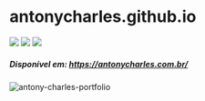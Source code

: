 # antonycharles.github.io

<span><img src="https://img.shields.io/badge/JavaScript-323330?style=for-the-badge&logo=javascript&logoColor=F7DF1E"/></span>
<span><img src="https://img.shields.io/badge/HTML5-E34F26?style=for-the-badge&logo=html5&logoColor=white"/></span>
<span><img src="https://img.shields.io/badge/CSS3-1572B6?style=for-the-badge&logo=css3&logoColor=white"/></span>

##### Disponível em: https://antonycharles.com.br/

![antony-charles-portfolio](https://user-images.githubusercontent.com/24979597/89333223-0dd30780-d66b-11ea-845e-f1ac203dfa02.gif)
